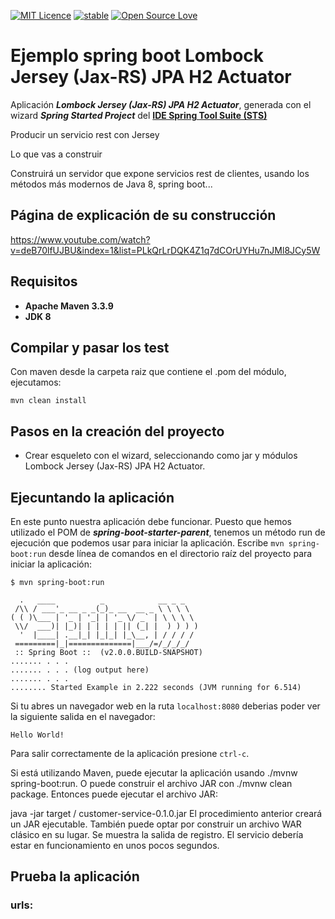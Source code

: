 [![MIT Licence](https://badges.frapsoft.com/os/mit/mit.svg?v=103)](https://opensource.org/licenses/mit-license.php)
[![stable](http://badges.github.io/stability-badges/dist/stable.svg)](http://github.com/badges/stability-badges)
[![Open Source Love](https://badges.frapsoft.com/os/v1/open-source.png?v=103)](https://github.com/ellerbrock/open-source-badge/)

# Ejemplo spring boot Lombock  Jersey (Jax-RS) JPA H2 Actuator #


Aplicación ***Lombock  Jersey (Jax-RS) JPA H2 Actuator***, generada con el wizard ***Spring Started Project*** del [**IDE Spring Tool Suite (STS)**](https://spring.io/tools "IDE Spring Tool Suite")

Producir un servicio rest con Jersey

Lo que vas a construir

Construirá un servidor que expone servicios rest de clientes, usando los métodos más modernos de Java 8, spring boot...

## Página de explicación de su construcción ##

https://www.youtube.com/watch?v=deB70lfUJBU&index=1&list=PLkQrLrDQK4Z1q7dCOrUYHu7nJMl8JCy5W

## Requisitos ##

- **Apache Maven 3.3.9**
- **JDK 8**

## Compilar y pasar los test ##

Con maven desde la carpeta raiz que contiene el .pom del módulo, ejecutamos:

    mvn clean install



## Pasos en la creación del proyecto ##

- Crear esqueleto con el wizard, seleccionando como jar y módulos Lombock  Jersey (Jax-RS) JPA H2 Actuator.


## Ejecuntando la aplicación ##

En este punto nuestra aplicación debe funcionar. Puesto que hemos utilizado el POM de ***spring-boot-starter-parent***, tenemos un método run de ejecución que podemos usar para iniciar la aplicación. Escribe `mvn spring-boot:run` desde línea de comandos en el directorio raíz del proyecto para iniciar la aplicación:

    $ mvn spring-boot:run
    
      .   ____          _            __ _ _
     /\\ / ___'_ __ _ _(_)_ __  __ _ \ \ \ \
    ( ( )\___ | '_ | '_| | '_ \/ _` | \ \ \ \
     \\/  ___)| |_)| | | | | || (_| |  ) ) ) )
      '  |____| .__|_| |_|_| |_\__, | / / / /
     =========|_|==============|___/=/_/_/_/
     :: Spring Boot ::  (v2.0.0.BUILD-SNAPSHOT)
    ....... . . .
    ....... . . . (log output here)
    ....... . . .
    ........ Started Example in 2.222 seconds (JVM running for 6.514)

Si tu abres un navegador web en la ruta `localhost:8080` deberias poder ver la siguiente salida en el navegador:

    Hello World!

Para salir correctamente de la aplicación presione `ctrl-c`.


Si está utilizando Maven, puede ejecutar la aplicación usando ./mvnw spring-boot:run. O puede construir el archivo JAR con ./mvnw clean package. Entonces puede ejecutar el archivo JAR:

java -jar target / customer-service-0.1.0.jar
El procedimiento anterior creará un JAR ejecutable. También puede optar por construir un archivo WAR clásico en su lugar.
Se muestra la salida de registro. El servicio debería estar en funcionamiento en unos pocos segundos.

## Prueba la aplicación ##



### urls: ###


